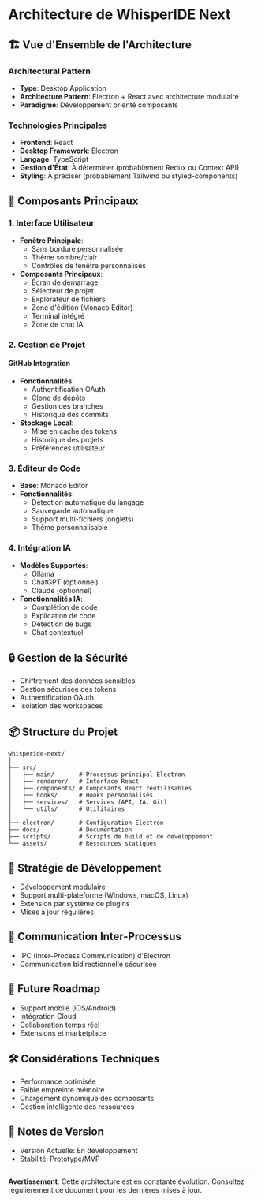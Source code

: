 # Architecture de WhisperIDE Next

## 🏗️ Vue d'Ensemble de l'Architecture

### Architectural Pattern
- **Type**: Desktop Application
- **Architecture Pattern**: Electron + React avec architecture modulaire
- **Paradigme**: Développement orienté composants

### Technologies Principales
- **Frontend**: React
- **Desktop Framework**: Electron
- **Langage**: TypeScript
- **Gestion d'État**: À déterminer (probablement Redux ou Context API)
- **Styling**: À préciser (probablement Tailwind ou styled-components)

## 🧩 Composants Principaux

### 1. Interface Utilisateur
- **Fenêtre Principale**: 
  - Sans bordure personnalisée
  - Thème sombre/clair
  - Contrôles de fenêtre personnalisés
- **Composants Principaux**:
  - Écran de démarrage
  - Sélecteur de projet
  - Explorateur de fichiers
  - Zone d'édition (Monaco Editor)
  - Terminal intégré
  - Zone de chat IA

### 2. Gestion de Projet
#### GitHub Integration
- **Fonctionnalités**:
  - Authentification OAuth
  - Clone de dépôts
  - Gestion des branches
  - Historique des commits
- **Stockage Local**:
  - Mise en cache des tokens
  - Historique des projets
  - Préférences utilisateur

### 3. Éditeur de Code
- **Base**: Monaco Editor
- **Fonctionnalités**:
  - Détection automatique du langage
  - Sauvegarde automatique
  - Support multi-fichiers (onglets)
  - Thème personnalisable

### 4. Intégration IA
- **Modèles Supportés**:
  - Ollama
  - ChatGPT (optionnel)
  - Claude (optionnel)
- **Fonctionnalités IA**:
  - Complétion de code
  - Explication de code
  - Détection de bugs
  - Chat contextuel

## 🔒 Gestion de la Sécurité
- Chiffrement des données sensibles
- Gestion sécurisée des tokens
- Authentification OAuth
- Isolation des workspaces

## 📦 Structure du Projet

```
whisperide-next/
│
├── src/
│   ├── main/       # Processus principal Electron
│   ├── renderer/   # Interface React
│   ├── components/ # Composants React réutilisables
│   ├── hooks/      # Hooks personnalisés
│   ├── services/   # Services (API, IA, Git)
│   └── utils/      # Utilitaires
│
├── electron/       # Configuration Electron
├── docs/           # Documentation
├── scripts/        # Scripts de build et de développement
└── assets/         # Ressources statiques
```

## 🚀 Stratégie de Développement
- Développement modulaire
- Support multi-plateforme (Windows, macOS, Linux)
- Extension par système de plugins
- Mises à jour régulières

## 📡 Communication Inter-Processus
- IPC (Inter-Process Communication) d'Electron
- Communication bidirectionnelle sécurisée

## 🔮 Future Roadmap
- Support mobile (iOS/Android)
- Intégration Cloud
- Collaboration temps réel
- Extensions et marketplace

## 🛠️ Considérations Techniques
- Performance optimisée
- Faible empreinte mémoire
- Chargement dynamique des composants
- Gestion intelligente des ressources

## 📝 Notes de Version
- Version Actuelle: En développement
- Stabilité: Prototype/MVP

---

**Avertissement**: Cette architecture est en constante évolution. Consultez régulièrement ce document pour les dernières mises à jour.
